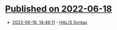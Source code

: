 # [Published on 2022-06-18](index.md)

* [2022-06-18, 14:46:11](https://news.ycombinator.com/item?id=31790262) - [HAL/S Syntax](https://en.wikipedia.org/wiki/HAL/S)
